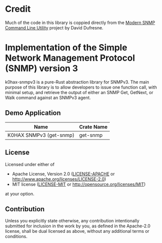 # Credit
Much of the code in this library is coppied directly from the [Modern SNMP Command Line Utility](https://github.com/davedufresne/modern_snmp/tree/master/src/msnmp) project by David Dufresne.

# Implementation of the Simple Network Management Protocol (SNMP) version 3

k0hax-snmpv3 is a pure-Rust abstraction library for SNMPv3. The main purpose of this library is to allow developers to issue one function call, with minimal setup, and retrieve the output of either an SNMP Get, GetNext, or Walk command against an SNMPv3 agent.

## Demo Application

| Name | Crate Name |
|------|------------|
| K0HAX SNMPv3 (get-snmp) |get-snmp|

## License

Licensed under either of

* Apache License, Version 2.0 ([LICENSE-APACHE](LICENSE-APACHE) or <http://www.apache.org/licenses/LICENSE-2.0>)
* MIT license ([LICENSE-MIT](LICENSE-MIT) or <http://opensource.org/licenses/MIT>)

at your option.

## Contribution

Unless you explicitly state otherwise, any contribution intentionally submitted for inclusion in the work by you, as defined in the Apache-2.0 license, shall be dual licensed as above, without any additional terms or conditions.
